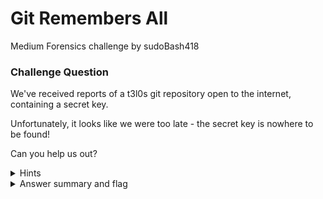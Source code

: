 # Git Remembers All

Medium Forensics challenge by sudoBash418

### Challenge Question

We've received reports of a t3l0s git repository open to the internet, containing a secret key.

Unfortunately, it looks like we were too late - the secret key is nowhere to be found!  

Can you help us out?

<details> 
  <summary>Hints</summary>
  
  """`git commit --amend && git push --force` is not always a silver bullet."""
</details>

<details> 
  <summary>Answer summary and flag</summary>
  
  Need writeup.
  
  Flag: clubeh{1gn0r4nc3_15_bl155_c5fec34a}
</details>
